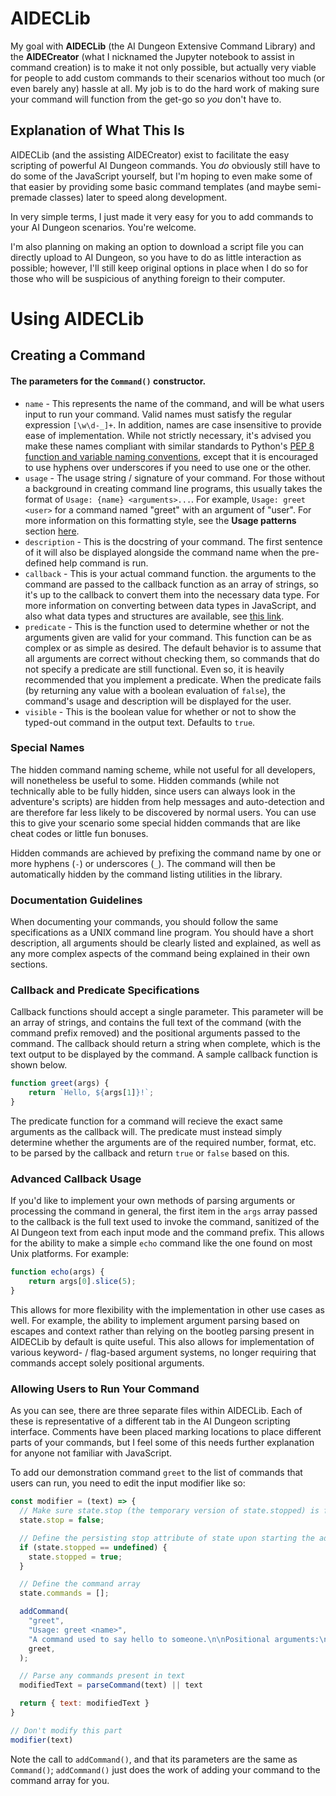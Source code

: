 # AIDECLib
My goal with **AIDECLib** (the AI Dungeon Extensive Command Library) and the **AIDECreator** (what I nicknamed the Jupyter notebook to assist in command creation) is to make it not only possible, but actually very viable for people to add custom commands to their scenarios without too much (or even barely any) hassle at all. My job is to do the hard work of making sure your command will function from the get-go so *you* don't have to.

## Explanation of What This Is
AIDECLib (and the assisting AIDECreator) exist to facilitate the easy scripting of powerful AI Dungeon commands. You *do* obviously still have to do some of the JavaScript yourself, but I'm hoping to even make some of that easier by providing some basic command templates (and maybe semi-premade classes) later to speed along development.

In very simple terms, I just made it very easy for you to add commands to your AI Dungeon scenarios. You're welcome.

I'm also planning on making an option to download a script file you can directly upload to AI Dungeon, so you have to do as little interaction as possible; however, I'll still keep original options in place when I do so for those who will be suspicious of anything foreign to their computer.

# Using AIDECLib
## Creating a Command
#### The parameters for the `Command()` constructor.
*   `name` - This represents the name of the command, and will be what users input to run your command. Valid names must satisfy the regular expression `[\w\d-_]+`. In addition, names are case insensitive to provide ease of implementation. While not strictly necessary, it's advised you make these names compliant with similar standards to Python's [PEP 8 function and variable naming conventions](https://www.python.org/dev/peps/pep-0008/#function-and-variable-names), except that it is encouraged to use hyphens over underscores if you need to use one or the other.
*   `usage` - The usage string / signature of your command. For those without a background in creating command line programs, this usually takes the format of `Usage: {name} <arguments>...`. For example, `Usage: greet <user>` for a command named "greet" with an argument of "user". For more information on this formatting style, see the **Usage patterns** section [here](http://docopt.org/).
*   `description` - This is the docstring of your command. The first sentence of it will also be displayed alongside the command name when the pre-defined help command is run.
*   `callback` - This is your actual command function. the arguments to the command are passed to the callback function as an array of strings, so it's up to the callback to convert them into the necessary data type. For more information on converting between data types in JavaScript, and also what data types and structures are available, see [this link](https://www.w3schools.com/js/js_type_conversion.asp).
*   `predicate` - This is the function used to determine whether or not the arguments given are valid for your command. This function can be as complex or as simple as desired. The default behavior is to assume that all arguments are correct without checking them, so commands that do not specify a predicate are still functional. Even so, it is heavily recommended that you implement a predicate. When the predicate fails (by returning any value with a boolean evaluation of `false`), the command's usage and description will be displayed for the user.
*   `visible` - This is the boolean value for whether or not to show the typed-out command in the output text. Defaults to `true`.

### Special Names
The hidden command naming scheme, while not useful for all developers, will nonetheless be useful to some. Hidden commands (while not technically able to be fully hidden, since users can always look in the adventure's scripts) are hidden from help messages and auto-detection and are therefore far less likely to be discovered by normal users. You can use this to give your scenario some special hidden commands that are like cheat codes or little fun bonuses.

Hidden commands are achieved by prefixing the command name by one or more hyphens (`-`) or underscores (`_`). The command will then be automatically hidden by the command listing utilities in the library.

### Documentation Guidelines
When documenting your commands, you should follow the same specifications as a UNIX command line program. You should have a short description, all arguments should be clearly listed and explained, as well as any more complex aspects of the command being explained in their own sections.

### Callback and Predicate Specifications
Callback functions should accept a single parameter. This parameter will be an array of strings, and contains the full text of the command (with the command prefix removed) and the positional arguments passed to the command. The callback should return a string when complete, which is the text output to be displayed by the command. A sample callback function is shown below.

```js
function greet(args) {
    return `Hello, ${args[1]}!`;
}
```

The predicate function for a command will recieve the exact same arguments as the callback will. The predicate must instead simply determine whether the arguments are of the required number, format, etc. to be parsed by the callback and return `true` or `false` based on this.

### Advanced Callback Usage
If you'd like to implement your own methods of parsing arguments or processing the command in general, the first item in the `args` array passed to the callback is the full text used to invoke the command, sanitized of the AI Dungeon text from each input mode and the command prefix. This allows for the ability to make a simple `echo` command like the one found on most Unix platforms. For example:

```js
function echo(args) {
    return args[0].slice(5);
}
```

This allows for more flexibility with the implementation in other use cases as well. For example, the ability to implement argument parsing based on escapes and context rather than relying on the bootleg parsing present in AIDECLib by default is quite useful. This also allows for implementation of various keyword- / flag-based argument systems, no longer requiring that commands accept solely positional arguments.

### Allowing Users to Run Your Command
As you can see, there are three separate files within AIDECLib. Each of these is representative of a different tab in the AI Dungeon scripting interface. Comments have been placed marking locations to place different parts of your commands, but I feel some of this needs further explanation for anyone not familiar with JavaScript.

To add our demonstration command `greet` to the list of commands that users can run, you need to edit the input modifier like so:

```js
const modifier = (text) => {
  // Make sure state.stop (the temporary version of state.stopped) is false by default
  state.stop = false;

  // Define the persisting stop attribute of state upon starting the adventure
  if (state.stopped == undefined) {
    state.stopped = true;
  }

  // Define the command array
  state.commands = [];

  addCommand(
    "greet",
    "Usage: greet <name>",
    "A command used to say hello to someone.\n\nPositional arguments:\n\t<name>\t\tThe name of the person you want to greet.",
    greet,
  );

  // Parse any commands present in text
  modifiedText = parseCommand(text) || text

  return { text: modifiedText }
}

// Don't modify this part
modifier(text)

```

Note the call to `addCommand()`, and that its parameters are the same as `Command()`; `addCommand()` just does the work of adding your command to the command array for you.
